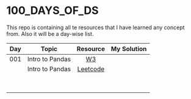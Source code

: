 # 100_DAYS_OF_DS
This repo is containing all te resources that I have learned any concept from. Also it will be a day-wise list.

| Day | Topic | Resource | My Solution
| :---: | :---: | :---: | :---: 
| 001  | Intro to Pandas | [W3](https://www.w3schools.com/python/pandas/pandas_series.asp) |  |
|  | Intro to Pandas | [Leetcode](https://leetcode.com/studyplan/introduction-to-pandas/) | []() |
|  |  | []() | []() |
|  |  | []() | []() |
|  |  | []() | []() |
|  |  | []() | []() |
|  |  | []() | []() |
|  |  | []() | []() |
|  |  | []() | []() |
|  |  | []() | []() |

